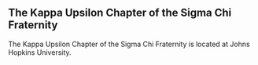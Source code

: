 ## The Kappa Upsilon Chapter of the Sigma Chi Fraternity

The Kappa Upsilon Chapter of the Sigma Chi Fraternity is located at Johns Hopkins University.
